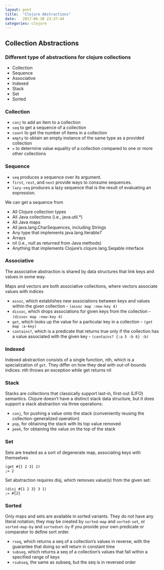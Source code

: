 ```yaml
---
layout: post
title:  "Clojure Abstractions"
date:   2017-06-30 23:37:44
categories: clojure
---
```


## Collection Abstractions

### Different type of abstractions for clojure collections
* Collection
* Sequence
* Associative
* Indexed
* Stack
* Set
* Sorted


### Collection
* `conj` to add an item to a collection
* `seq` to get a sequence of a collection
* `count` to get the number of items in a collection
* `empty` to obtain an empty instance of the same type as a provided collection
* `=` to determine value equality of a collection compared to one or more other collections

### Sequence
* `seq` produces a sequence over its argument.
* `first`, `rest`, and `next` provide ways to consume sequences.
* `lazy-seq` produces a lazy sequence that is the result of evaluating an expression.


We can get a sequence from 
* All Clojure collection types
* All Java collections (i.e., java.util.*)
* All Java maps
* All java.lang.CharSequences, including Strings
* Any type that implements java.lang.Iterable7
* Arrays
* nil (i.e., null as returned from Java methods)
* Anything that implements Clojure’s clojure.lang.Seqable interface

### Associative
The associative abstraction is shared by data structures that link keys and values in
some way. 

Maps and vectors are both associative collections, where vectors associate values with indices

* `assoc`, which establishes new associations between keys and values within the given collection - `(assoc map :new-key 4)`
* `dissoc`, which drops associations for given keys from the collection - `(dissoc map :new-key 4)`
* `get`, which looks up the value for a particular key in a collection - `(get map :a-key)`
* `contains?`, which is a predicate that returns true only if the collection has a value associated with the given key - `(contains? {:a 5 :b 6} :b)`

### Indexed
Indexed abstraction consists of a single function, nth, which is a specialization of `get`. 
They differ on how they deal with out-of-bounds indices: nth throws an exception while get returns nil


### Stack
Stacks are collections that classically support last-in, first-out (LIFO) semantics.
Clojure doesn’t have a distinct stack data structure, but it does support a stack abstraction via three operations:
* `conj`, for pushing a value onto the stack (conveniently reusing the collection-generalized operation)
* `pop`, for obtaining the stack with its top value removed
* `peek`, for obtaining the value on the top of the stack

### Set
Sets are treated as a sort of degenerate map, associating keys with themselves
```
(get #{1 2 3} 2)
;= 2
```
Set abstraction requires disj, which removes value(s) from the given set:
```
(disj #{1 2 3} 3 1)
;= #{2}
```

### Sorted
Only maps and sets are available in sorted variants. They do not have any literal notation;
they may be created by `sorted-map` and `sorted-set`, or `sorted-map-by` and `sortedset-by` 
if you provide your own predicate or comparator to define sort order.

* `rseq`, which returns a seq of a collection’s values in reverse, with the guarantee that doing so will return in constant time
* `subseq`, which returns a seq of a collection’s values that fall within a specified range of keys
* `rsubseq`, the same as subseq, but the seq is in reversed order

